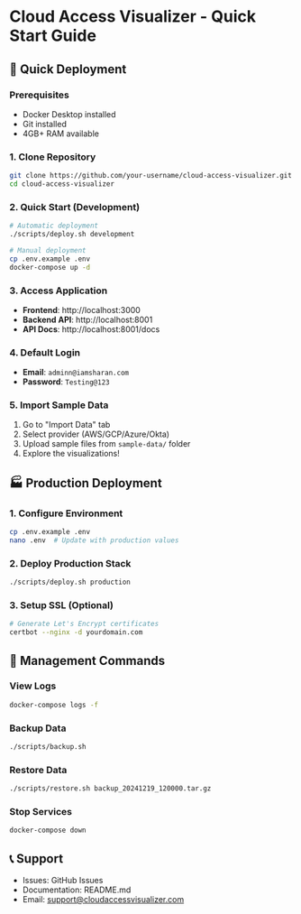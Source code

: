 # Cloud Access Visualizer - Quick Start Guide

## 🚀 Quick Deployment

### Prerequisites
- Docker Desktop installed
- Git installed
- 4GB+ RAM available

### 1. Clone Repository
```bash
git clone https://github.com/your-username/cloud-access-visualizer.git
cd cloud-access-visualizer
```

### 2. Quick Start (Development)
```bash
# Automatic deployment
./scripts/deploy.sh development

# Manual deployment
cp .env.example .env
docker-compose up -d
```

### 3. Access Application
- **Frontend**: http://localhost:3000
- **Backend API**: http://localhost:8001
- **API Docs**: http://localhost:8001/docs

### 4. Default Login
- **Email**: `adminn@iamsharan.com`
- **Password**: `Testing@123`

### 5. Import Sample Data
1. Go to "Import Data" tab
2. Select provider (AWS/GCP/Azure/Okta)
3. Upload sample files from `sample-data/` folder
4. Explore the visualizations!

## 🏭 Production Deployment

### 1. Configure Environment
```bash
cp .env.example .env
nano .env  # Update with production values
```

### 2. Deploy Production Stack
```bash
./scripts/deploy.sh production
```

### 3. Setup SSL (Optional)
```bash
# Generate Let's Encrypt certificates
certbot --nginx -d yourdomain.com
```

## 🔧 Management Commands

### View Logs
```bash
docker-compose logs -f
```

### Backup Data
```bash
./scripts/backup.sh
```

### Restore Data
```bash
./scripts/restore.sh backup_20241219_120000.tar.gz
```

### Stop Services
```bash
docker-compose down
```

## 📞 Support
- Issues: GitHub Issues
- Documentation: README.md
- Email: support@cloudaccessvisualizer.com
